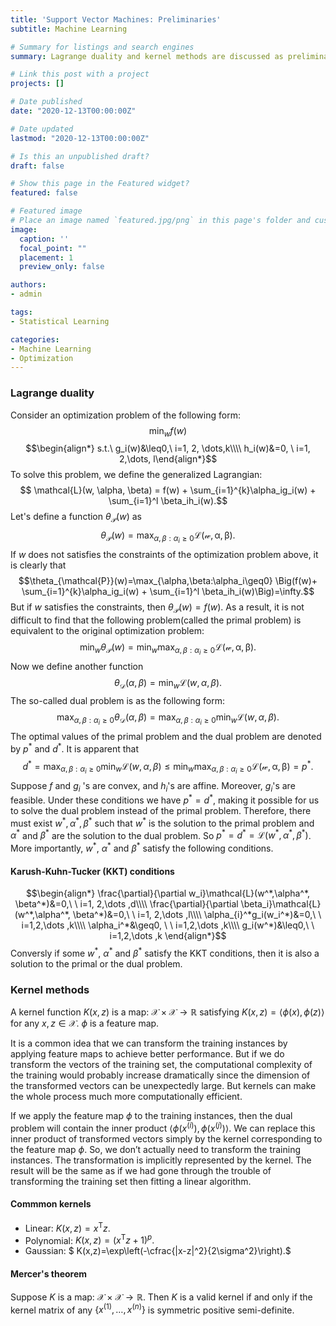 ```yaml
---
title: 'Support Vector Machines: Preliminaries'
subtitle: Machine Learning

# Summary for listings and search engines
summary: Lagrange duality and kernel methods are discussed as preliminaries for understanding the basics of SVMs. 

# Link this post with a project
projects: []

# Date published
date: "2020-12-13T00:00:00Z"

# Date updated
lastmod: "2020-12-13T00:00:00Z"

# Is this an unpublished draft?
draft: false

# Show this page in the Featured widget?
featured: false

# Featured image
# Place an image named `featured.jpg/png` in this page's folder and customize its options here.
image:
  caption: ''
  focal_point: ""
  placement: 1
  preview_only: false

authors:
- admin

tags:
- Statistical Learning

categories:
- Machine Learning
- Optimization
---
```



### Lagrange duality
Consider an optimization problem of the following form:
$$ \min_{w} f(w)$$
$$\begin{align*}
s.t.\ g_i(w)&\leq0,\ i=1, 2, \dots,k\\\\
h_i(w)&=0, \ i=1, 2,\dots, l\end{align*}$$
To solve this problem, we define the generalized Lagrangian:
$$ \mathcal{L}(w, \alpha, \beta) = f(w) + \sum_{i=1}^{k}\alpha_ig_i(w) + \sum_{i=1}^l \beta_ih_i(w).$$
Let's define a function $\theta_{\mathcal{P}}(w)$ as
$$\theta_{\mathcal{P}}(w)=\max_{\alpha, \beta:\alpha_i\geq0} \mathcal{L(w,\alpha,\beta)}.$$
If $w$ does not satisfies the constraints of the optimization problem above, it is clearly that
$$\theta_{\mathcal{P}}(w)=\max_{\alpha,\beta:\alpha_i\geq0} \Big(f(w)+ \sum_{i=1}^{k}\alpha_ig_i(w) + \sum_{i=1}^l \beta_ih_i(w)\Big)=\infty.$$
But if $w$ satisfies the constraints, then $\theta_{\mathcal{P}}(w)=f(w).$ As a result, it is not difficult to find that the following problem(called the primal problem) is equivalent to the original optimization problem:
$$\min_{w}\theta_{\mathcal{P}}(w)=\min_{w}\max_{\alpha, \beta:\alpha_i\geq0} \mathcal{L(w,\alpha,\beta)}.$$
Now we define another function $$\theta_{\mathcal{D}}(\alpha, \beta)=\min_w\mathcal{L}(w,\alpha,\beta).$$
The so-called dual problem is as the following form:
$$\max_{\alpha,\beta:\alpha_i\geq0}\theta_{\mathcal{D}}(\alpha, \beta)=\max_{\alpha,\beta:\alpha_i\geq0}\min_w\mathcal{L}(w,\alpha,\beta).$$
The optimal values of the primal problem and the dual problem are denoted by $p^*$ and $d^*.$
It is apparent that 
$$ d^*=\max_{\alpha,\beta:\alpha_i\geq0}\min_w\mathcal{L}(w,\alpha,\beta)\leq \min_{w}\max_{\alpha, \beta:\alpha_i\geq0} \mathcal{L(w,\alpha,\beta)}=p^*.$$
Suppose $f$ and $g_i$ 's are convex, and $h_i$'s are affine. Moreover, $g_i$'s are feasible. Under these conditions we have $p^*=d^*$, making it possible for us to solve the dual problem instead of the primal problem. Therefore, there must exist $w^*, \alpha^*, \beta^*$ such that $w^*$ is the solution to the primal problem and $\alpha^*$ and $\beta^*$ are the solution to the dual problem. So $p^*=d^*=\mathcal{L}(w^*, \alpha^*, \beta^*)$.
More importantly, $w^*$, $\alpha^*$ and $\beta^*$ satisfy the following conditions.
#### Karush-Kuhn-Tucker (KKT) conditions
$$\begin{align*}
\frac{\partial}{\partial w_i}\mathcal{L}(w^*,\alpha^*, \beta^*)&=0,\ \ i=1, 2,\dots ,d\\\\
\frac{\partial}{\partial \beta_i}\mathcal{L}(w^*,\alpha^*, \beta^*)&=0,\ \ i=1, 2,\dots ,l\\\\
\alpha_{i}^*g_i(w_i^*)&=0,\ \ i=1,2,\dots ,k\\\\
\alpha_i^*&\geq0, \ \ i=1,2,\dots ,k\\\\
g_i(w^*)&\leq0,\ \ i=1,2,\dots ,k
\end{align*}$$
Conversly if some $w^*$, $\alpha^*$ and $\beta^*$ satisfy the KKT conditions, then it is also a solution to the primal or the dual problem.
### Kernel methods
A kernel function $K(x,z)$ is a map: $\mathcal{X}\times\mathcal{X}\rightarrow\mathbb{R}$ satisfying $K(x,z)=\langle \phi(x), \phi(z)\rangle$   for any $x, z\in \mathcal{X}.$ $\phi$ is a feature map.

It is a common idea that we can transform the training instances by applying feature maps to achieve better performance. But if we do transform the vectors of the training set, the computational complexity of the training would probably increase dramatically since the dimension of the transformed vectors can be unexpectedly large. But kernels can make the whole process much more computationally efficient. 

If we apply the feature map $\phi$ to the training instances, 
then the dual problem will contain the inner product $\langle \phi(x^{(i)}),\phi( x^{(j)})\rangle.$ We can replace this inner product of transformed vectors simply by the kernel corresponding to the feature map $\phi.$
So, we don’t actually need to transform the training instances. The transformation is implicitly represented by the kernel. The result will be the same as if we had gone through the trouble of transforming the training set then fitting a linear algorithm.
#### Commmon kernels
* Linear: $K(x,z)=x^{\mathrm T}z.$
* Polynomial: $K(x,z)=(x^{\mathrm{T}}z+1)^p.$
* Gaussian: $ K(x,z)=\exp\left(-\cfrac{\|x-z\|^2}{2\sigma^2}\right).$
#### Mercer's theorem
Suppose $K$ is a map: $\mathcal{X}\times\mathcal{X}\rightarrow\mathbb{R}$. Then $K$ is a valid kernel if and only if the kernel matrix of any $\lbrace x^{(1)},\dots,x^{(n)}\rbrace$ is symmetric positive semi-definite.